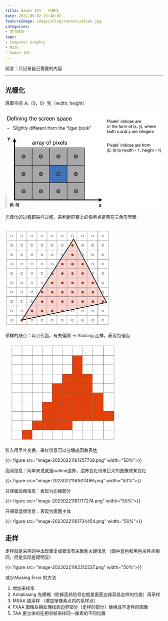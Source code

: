 ```yaml
---
title: Games 101 - 光栅化
date: 2022-09-02 15:48:07
featureImage: images/blog/rasterization.jpg
categories: 
- 学习笔记
tags: 
- Computer Graphic
- Math
- Games 101
---
```


前言：只记录自己需要的内容

---

## 光栅化

屏幕空间 从（0，0）到（width, height）

![image-20230221155258881](image-20230221155258881.png)



光栅化的过程即采样过程，来判断屏幕上的像素点是否在三角形里面

![image-20230221160755587](image-20230221160755587.png)

采样的缺点：以点代面，有失偏颇 → Aliasing 走样，表现为锯齿

![image-20230221161051955](image-20230221161051955.png)

引入傅里叶变换，采样信息可以分解成函数表达

{{< figure src="image-20230221161257739.png" width="50%">}}

高频信息：简单来说就是outline边界，边界变化带来巨大的图像效果变化

{{< figure src="image-20230221161617496.png" width="50%">}}

只保留高频信息：表现为边缘部分

{{< figure src="image-20230221161717274.png" width="50%">}}

只保留低频信息：表现为画面主体

{{< figure src="image-20230221161734454.png" width="50%">}}



## 走样

走样就是采样的中出现重复或者没有采集到关键信息 （图中蓝色和黑色采样点相同，但是实际差距明显）

{{< figure src="image-20230221162312337.png" width="50%">}}



减少Aliasing Error 的方法

1.   增加采样率
2.   Antialiasing 先模糊（砍掉高频信号也就是画面边缘容易走样的位置）再采样
3.   MSAA 超采样 （增加单像素点内的采样点）
4.   FXAA 图像后期处理找到边界部分（走样的部分）替换成不走样的图像
5.   TAA 更立体的在相邻帧采样同一像素的不同位置
